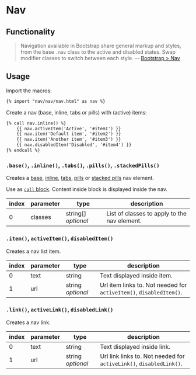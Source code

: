 # Nav

## Functionality

> Navigation available in Bootstrap share general markup and styles, from the base `.nav` class to the active and disabled states. Swap modifier classes to switch between each style.
> -- [Bootstrap > Nav](http://v4-alpha.getbootstrap.com/components/navs/)

## Usage

Import the macros:

```html
{% import "nav/nav/nav.html" as nav %}
```

Create a nav (base, inline, tabs or pills) with (active) items:

```html
{% call nav.inline() %}
    {{ nav.activeItem('Active', '#item1') }}
    {{ nav.item('Default item', '#item2') }}
    {{ nav.item('Another item', '#item3') }}
    {{ nav.disabledItem('Disabled', '#item4') }}
{% endcall %}
```

### `.base()`, `.inline()`, `.tabs()`, `.pills()`, `.stackedPills()`

Creates a [base](http://v4-alpha.getbootstrap.com/components/navs/#base-nav), [inline](http://v4-alpha.getbootstrap.com/components/navs/#inline), [tabs](http://v4-alpha.getbootstrap.com/components/navs/#tabs), [pills](http://v4-alpha.getbootstrap.com/components/navs/#pills) or [stacked pills](http://v4-alpha.getbootstrap.com/components/navs/#stacked-pills) nav element.

Use as [`call` block](http://mozilla.github.io/nunjucks/templating.html#call).
Content inside block is displayed inside the nav.

index | parameter | type | description
--- | --- | --- | ---
0 | classes | string[] *optional* | List of classes to apply to the nav element.

### `.item()`, `activeItem()`, `disabledItem()`

Creates a nav list item.

index | parameter | type | description
--- | --- | --- | ---
0 | text | string | Text displayed inside item.
1 | url | string *optional* | Url item links to. Not needed for `activeItem()`, `disabledItem()`.

### `.link()`, `activeLink()`, `disabledLink()`

Creates a nav link.

index | parameter | type | description
--- | --- | --- | ---
0 | text | string | Text displayed inside link.
1 | url | string *optional* | Url link links to. Not needed for `activeLink()`, `disabledLink()`.